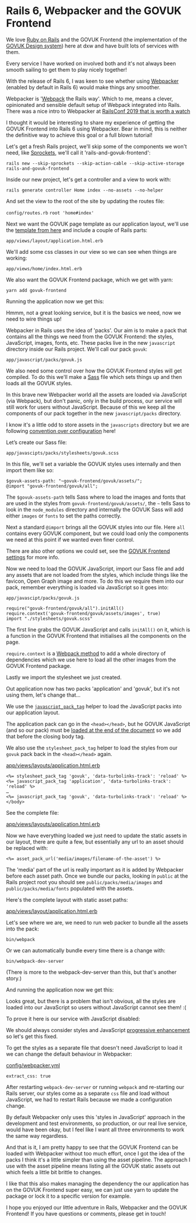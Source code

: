# Rails 6, Webpacker and the GOVUK Frontend
We love [Ruby on Rails](https://rubyonrails.org/) and the GOVUK Frontend (the implementation of the [GOVUK Design system](https://design-system.service.gov.uk/)) here at dxw and have built lots of services with them.

Every service I have worked on involved both and it's not always been smooth sailing to get them to play nicely together!

With the release of Rails 6, I was keen to see whether using [Webpacker](https://github.com/rails/webpacker) (enabled by default in Rails 6) would make things any smoother.

Webpacker is '[Webpack](https://webpack.js.org/) the Rails way'. Which to me, means a clever, opinionated and sensible default setup of Webpack integrated into Rails. There was a nice intro to Webpacker at [RailsConf 2019 that is worth a watch](https://youtu.be/2v4ySqyua1s)

I thought it would be interesting to share my experience of getting the GOVUK Frontend into Rails 6 using Webpacker. Bear in mind, this is neither the definitive way to achieve this goal or a full blown tutorial!

Let's get a fresh Rails project, we'll skip some of the components we won't need, like [Sprockets](https://github.com/rails/sprockets-rails), we'll call it 'rails-and-govuk-frontend':

`rails new --skip-sprockets --skip-action-cable --skip-active-storage rails-and-govuk-frontend`

Inside our new project, let's get a controller and a view to work with:

`rails generate controller Home index --no-assets --no-helper`

And set the view to the root of the site by updating the routes file:

`config/routes.rb`
`root 'home#index'`

Next we want the GOVUK page template as our application layout, we'll use the [template from here](https://design-system.service.gov.uk/styles/page-template/) and include a couple of Rails parts:

`app/views/layout/application.html.erb`

We'll add some css classes in our view so we can see when things are working:

`app/views/home/index.html.erb`

We also want the GOVUK Frontend package, which we get with yarn:

`yarn add govuk-frontend`

Running the application now we get this:

Hmmm, not a great looking service, but it is the basics we need, now we need to wire things up!

Webpacker in Rails uses the idea of 'packs'. Our aim is to make a pack that contains all the things we need from the GOVUK Frontend: the  styles, JavaScript, images, fonts, etc.
These packs live in the new `javascript` directory inside our Rails project. We'll call our pack `govuk`:

`app/javascript/packs/govuk.js`

We also need some control over how the GOVUK Frontend styles will get compiled. To do this we'll make a [Sass](https://sass-lang.com/) file which sets things up and then loads all the GOVUK styles.

In this brave new Webpacker world all the assets are loaded via JavaScript (via Webpack), but don't panic, only in the build process, our service will still work for users without JavaScript. Because of this we keep all the components of our pack together in the new `javascript/packs` directory.

I know it's a little odd to store assets in the `javascripts` directory but we are following [convention over configuration](https://rubyonrails.org/doctrine/#convention-over-configuration) here!

Let’s create our Sass file:

`app/javascipts/packs/stylesheets/govuk.scss`

In this file, we'll set a variable the GOVUK styles uses internally and then import them like so:

````
$govuk-assets-path: "~govuk-frontend/govuk/assets/";
@import "govuk-frontend/govuk/all";
````

The `$govuk-assets-path` tells Sass where to load the images and fonts that are used in the styles from `govuk-frontend/govuk/assets/`, the `~` tells Sass to look in the `node_modules` directory and internally the GOVUK Sass will add either `images` or `fonts` to set the paths correctly.

Next a standard `@import` brings all the GOVUK styles into our file. Here `all` contains every GOVUK component, but we could load only the components we need at this point if we wanted even finer control.

There are also other options we could set, see the [GOVUK Frontend settings](https://github.com/alphagov/govuk-frontend/tree/master/src/govuk/settings) for more info.

Now we need to load the GOVUK JavaScript, import our Sass file and add any assets that are not loaded from the styles, which include things like the favicon, Open Graph image and more.
To do this we require them into our pack, remember everything is loaded via JavaScript so it goes into:

`app/javascipt/packs/govuk.js`

````
require("govuk-frontend/govuk/all").initAll()
require.context('govuk-frontend/govuk/assets/images', true)
import "./stylesheets/govuk.scss"
````

The first line grabs the GOVUK JavaScript and calls `initAll()` on it, which is a function in the GOVUK Frontend that initialises all the components on the page.

`require.context` is a [Webpack method](https://webpack.js.org/api/module-methods/#requirecontext) to add a whole directory of dependencies which we use here to load all the other images from the GOVUK Frontend package.

Lastly we import the stylesheet we just created.

Out application now has two packs 'application' and 'govuk', but it's not using them, let's change that…

We use the [`javascript_pack_tag`](https://www.rubydoc.info/github/rails/webpacker/Webpacker%2FHelper:javascript_pack_tag) helper to load the JavaScript packs into our application layout.

The application pack can go in the `<head></head>`, but he GOVUK JavaScript (and so our pack) must be [loaded at the end of the document](https://github.com/alphagov/govuk-frontend/blob/master/docs/installation/installing-with-npm.md#option-1-include-javascript) so we add that before the closing body tag.

We also use the `stylesheet_pack_tag` helper to load the styles from our `govuk` pack back in the `<head></head>` again.

[app/views/layouts/application.html.erb]()

````
<%= stylesheet_pack_tag 'govuk', 'data-turbolinks-track': 'reload' %>
<%= javascript_pack_tag 'application', 'data-turbolinks-track': 'reload' %>
…
<%= javascript_pack_tag 'govuk', 'data-turbolinks-track': 'reload' %>
</body>
````

See the complete file:

[app/views/layouts/application.html.erb](https://github.com/dxw/blog-rails-webpacker-govk-frontend/commit/01dd907da0d959001c16a8e10c27d976e5fe62a1)

Now we have everything loaded we just need to update the static assets in our layout, there are quite a few, but essentially any url to an asset should be replaced with:

`<%= asset_pack_url('media/images/filename-of-the-asset') %>`

The 'media' part of the url is really important as it is added by Webpacker before each asset path. Once we bundle our packs, looking in `public` at the Rails project root you should see `public/packs/media/images` and `public/packs/media/fonts` populated with the assets.

Here's the complete layout with static asset paths:

[app/views/layout/application.html.erb]()

Let's see where we are, we need to run web packer to bundle all the assets into the pack:

`bin/webpack`

Or we can automatically bundle every time there is a change with:

`bin/webpack-dev-server`

(There is more to the webpack-dev-server than this, but that's another story.)

And running the application now we get this:

Looks great, but there is a problem that isn't obvious, all the styles are loaded into our JavaScript so users without JavaScript cannot see them! :(

To prove it here is our service with JavaScript disabled:

We should always consider styles and JavaScript [progressive enhancement](https://www.gov.uk/service-manual/technology/using-progressive-enhancement) so let's get this fixed.

To get the styles as a separate file that doesn't need JavaScript to load it we can change the default behaviour in Webpacker:

[config/webpacker.yml]()

`extract_css: true`

After restarting `webpack-dev-server` or running `webpack` and re-starting our Rails server, our styles come as a separate `css` file and load without JavaScript, we had to restart Rails because we made a configuration change.

By default Webpacker only uses this 'styles in JavaScript' approach in the development and test environments, so production, or our real live service, would have been okay, but I feel like I want all three environments to work the same way regardless.

And that is it, I am pretty happy to see that the GOVUK Frontend can be loaded with Webpacker without too much effort, once I got the idea of the packs I think it's a little simpler than using the asset pipeline. The approach I use with the asset pipeline means listing all the GOVUK static assets out which feels a little bit brittle to changes.

I like that this also makes managing the dependency the our application has on the GOVUK Frontend super easy, we can just use yarn to update the package or lock it to a specific version for example.

I hope you enjoyed our little adventure in Rails, Webpacker and the GOVUK Frontend! If you have questions or comments, please get in touch!

